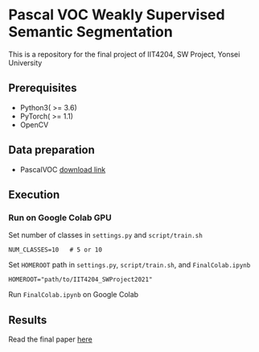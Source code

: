 # Pascal VOC Weakly Supervised Semantic Segmentation
This is a repository for the final project of IIT4204, SW Project, Yonsei University

## Prerequisites
- Python3( >= 3.6)
- PyTorch( >= 1.1)
- OpenCV

## Data preparation
- PascalVOC [download link](https://drive.google.com/file/d/19FGnKyWBq4gU9Qm0x0w83lc6k-o5Eb3V/view?usp=sharing)

## Execution

### Run on Google Colab GPU
Set number of classes in `settings.py` and `script/train.sh`
```
NUM_CLASSES=10   # 5 or 10
```


Set `HOMEROOT` path in `settings.py`,  `script/train.sh`, and `FinalColab.ipynb`
```
HOMEROOT="path/to/IIT4204_SWProject2021"
```

Run `FinalColab.ipynb` on Google Colab

## Results
Read the final paper [here](https://github.com/sehokwak/IIT4204_SWProject2021/blob/main/files/finalreport.pdf)